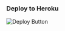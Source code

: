 ### Deploy to Heroku
![Deploy Button](https://heroku.com/deploy?template=https://github.com/kamarjahan/PRO-SIMPLE-AUTOFILTER-BOT)
